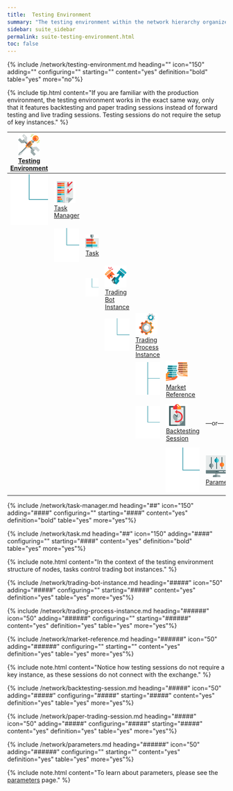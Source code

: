 ```yaml
---
title:  Testing Environment
summary: "The testing environment within the network hierarchy organizes your strategy-testing resources, grouping tasks, and associated backtesting and paper trading sessions."
sidebar: suite_sidebar
permalink: suite-testing-environment.html
toc: false
---
```


{% include /network/testing-environment.md heading="" icon="150" adding="" configuring="" starting="" content="yes" definition="bold" table="yes" more="no"%}

{% include tip.html content="If you are familiar with the production environment, the testing environment works in the exact same way, only that it features backtesting and paper trading sessions instead of forward testing and live trading sessions. Testing sessions do not require the setup of key instances." %}

<table class='hierarchyTable'><thead><tr><th><a href='#testing-environment' data-toggle='tooltip' data-original-title='{{site.data.network.testing_environment}}'><img src='images/icons/nodes/png50/testing-environment.png' /><br />Testing Environment</a></th><th></th><th></th><th></th><th></th><th></th><th></th><th></th><th></th><th></th></tr></thead><tbody>
<tr><td><img src='images/icons/various/png/tree-connector-elbow.png' /></td><td><a href='#task-manager' data-toggle='tooltip' data-original-title='{{site.data.network.task_manager}}'><img src='images/icons/nodes/png50/task-manager.png' /><br />Task Manager</a></td><td></td><td></td><td></td><td></td><td></td><td></td><td></td><td></td></tr>
<tr><td></td><td><img src='images/icons/various/png/tree-connector-elbow.png' /></td><td><a href='#task' data-toggle='tooltip' data-original-title='{{site.data.network.task}}'><img src='images/icons/nodes/png50/task.png' /><br />Task</a></td><td></td><td></td><td></td><td></td><td></td><td></td><td></td></tr>
<tr><td></td><td></td><td><img src='images/icons/various/png/tree-connector-elbow.png' /></td><td><a href='#trading-bot-instance' data-toggle='tooltip' data-original-title='{{site.data.network.trading_bot_instance}}'><img src='images/icons/nodes/png50/trading-bot-instance.png' /><br />Trading Bot Instance</a></td><td></td><td></td><td></td><td></td><td></td><td></td></tr>
<tr><td></td><td></td><td></td><td><img src='images/icons/various/png/tree-connector-elbow.png' /></td><td><a href='#trading-process-instance' data-toggle='tooltip' data-original-title='{{site.data.network.trading_process_instance}}'><img src='images/icons/nodes/png50/trading-process-instance.png' /><br />Trading Process Instance</a></td><td></td><td></td><td></td><td></td><td></td></tr>
<tr><td></td><td></td><td></td><td></td><td><img src='images/icons/various/png/tree-connector-fork.png' /></td><td><a href='#market-reference' data-toggle='tooltip' data-original-title='{{site.data.network.market_reference}}'><img src='images/icons/nodes/png50/market-reference.png' /><br />Market Reference</a></td><td></td><td></td><td></td><td></td></tr>
<tr><td></td><td></td><td></td><td></td><td><img src='images/icons/various/png/tree-connector-elbow.png' /></td><td><a href='#backtesting-session' data-toggle='tooltip' data-original-title='{{site.data.network.backtesting_session}}'><img src='images/icons/nodes/png50/backtesting-session.png' /><br />Backtesting Session</a></td><td>&mdash;or&mdash;</td><td><a href='#paper-trading-session' data-toggle='tooltip' data-original-title='{{site.data.network.paper_trading_session}}'><img src='images/icons/nodes/png50/paper-trading-session.png' /><br />Paper Trading Session</a></td><td></td><td></td></tr>
<tr><td></td><td></td><td></td><td></td><td></td><td><img src='images/icons/various/png/tree-connector-elbow.png' /></td><td><a href='#parameters' data-toggle='tooltip' data-original-title='{{site.data.trading_system.parameters}}'><img src='images/icons/nodes/png50/parameters.png' /><br />Parameters</a></td><td></td><td></td><td></td></tr></tbody></table>


{% include /network/task-manager.md heading="##" icon="150" adding="####" configuring="" starting="####" content="yes" definition="bold" table="yes" more="yes"%}

{% include /network/task.md heading="##" icon="150" adding="####" configuring="" starting="####" content="yes" definition="bold" table="yes" more="yes"%}

{% include note.html content="In the context of the testing environment structure of nodes, tasks control trading bot instances." %}

{% include /network/trading-bot-instance.md heading="#####" icon="50" adding="#####" configuring="" starting="#####" content="yes" definition="yes" table="yes" more="yes"%}

{% include /network/trading-process-instance.md heading="######" icon="50" adding="######" configuring="" starting="######" content="yes" definition="yes" table="yes" more="yes"%}

{% include /network/market-reference.md heading="######" icon="50" adding="######" configuring="" starting="" content="yes" definition="yes" table="yes" more="yes"%}

{% include note.html content="Notice how testing sessions do not require a key instance, as these sessions do not connect with the exchange." %}

{% include /network/backtesting-session.md heading="#####" icon="50" adding="#####" configuring="#####" starting="#####" content="yes" definition="yes" table="yes" more="yes"%}

{% include /network/paper-trading-session.md heading="#####" icon="50" adding="#####" configuring="#####" starting="#####" content="yes" definition="yes" table="yes" more="yes"%}

{% include /network/parameters.md heading="######" icon="50" adding="######" configuring="" starting="" content="yes" definition="yes" table="yes" more="yes"%}

{% include note.html content="To learn about parameters, please see the <a href='suite-parameters.html'>parameters</a> page." %}
